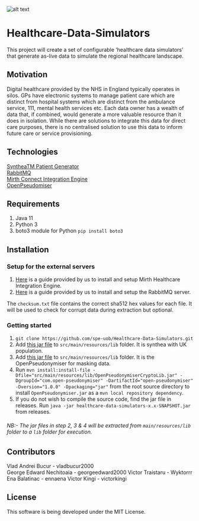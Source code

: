 ![alt text](https://github.com/spe-uob/Healthcare-Data-Simulators/blob/main/Documents/logo.png)
# Healthcare-Data-Simulators
This project will create a set of configurable ‘healthcare data simulators’ that generate as-live data
to simulate the regional healthcare landscape.

## Motivation
Digital healthcare provided by the NHS in England typically operates in silos. GPs have electronic systems to manage patient care which are distinct from hospital systems which are distinct from the ambulance service, 111, mental health services etc. Each data owner has a wealth of data that, if combined, would generate a more valuable resource than it does in isolation. While there are solutions to integrate this data for direct care purposes, there is no centralised solution to use this data to inform future care or service provisioning.

## Technologies
[SyntheaTM Patient Generator](https://github.com/synthetichealth/synthea)   
[RabbitMQ](https://www.rabbitmq.com)  
[Mirth Connect Integration Engine](https://www.nextgen.com/products-and-services/integration-engine) <br>
[OpenPseudomiser](https://www.openpseudonymiser.org/Default.aspx)

## Requirements 
1. Java 11
2. Python 3 
3. boto3 module for Python `pip install boto3`


## Installation

### Setup for the external servers
1. [Here](https://github.com/spe-uob/Healthcare-Data-Simulators/tree/main/Mirth%20NEXTGEN) is a guide provided by us to install and setup Mirth Healthcare Integration Engine.
2. [Here](https://github.com/spe-uob/Healthcare-Data-Simulators/tree/main/rabbitmq_server) is a guide provided by us to install and setup the RabbitMQ server.

The `checksum.txt` file contains the correct sha512 hex values for each file. It will be used to check for corrupt data during extraction but optional.

### Getting started
1. `git clone https://github.com/spe-uob/Healthcare-Data-Simulators.git`
2. Add [this jar file](https://uob-my.sharepoint.com/:u:/g/personal/ot19588_bristol_ac_uk/EUhcf-s5CxlImXKEL_qvIeMBdWifARyrv-qVU8s65zZ3iA?e=vobhgr) to `src/main/resources/lib` folder. It is synthea with UK population. 
3. Add [this jar file](https://drive.google.com/file/d/1Y9OZQ4a_qfeo_JcPhpMSdHuNEZydhAWq/view?usp=sharing) to `src/main/resources/lib` folder. It is the OpenPseudonymiser for masking data.
4. Run `mvn install:install-file -Dfile="src/main/resources/lib/OpenPseudonymiserCryptoLib.jar" -DgroupId="com.open-pseudonymiser" -DartifactId="open-pseudonymiser" -Dversion="1.0.0" -Dpackaging="jar"` from the root source directory to install `OpenPseudonymiser.jar` as a `mvn local repository dependency`.
4. If you do not wish to compile the source code, find the jar file
   in releases.
Run `java -jar healthcare-data-simulators-x.x-SNAPSHOT.jar` from releases.

###### NB:- The jar files in step 2, 3 & 4 will be extracted from `main/resources/lib` folder to a `lib` folder for execution.



## Contributors
Vlad Andrei Bucur - vladbucur2000  
George Edward Nechitoaia - georgeedward2000 
Victor Traistaru - Wyktorrr  
Ena Balatinac - ennaena 
Victor Kingi - victorkingi

## License
This software is being developed under the MIT License.
